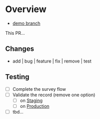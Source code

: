 # Overview

- [demo branch](https://survey-git-___BRANCH_NAME___-haldi.vercel.app/)

This PR...

## Changes

- add | bug | feature | fix | remove | test

## Testing

- [ ] Complete the survey flow
- [ ] Validate the record (remove one option)
  - [ ] on [Staging][link-firebase-staging]
  - [ ] on [Production][link-firebase-prod]
- [ ] tbd...

<!-- Optionally, close out tickets -->
<!--
Fixes #3

-->

<!-- links -->

[link-firebase-staging]: https://console.firebase.google.com/project/haldi-staging/overview 'Firebase Staging'
[link-firebase-prod]: https://console.firebase.google.com/project/haldi-prod/overview 'Firebase Production'
